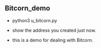 ## Bitcorn_demo

* python3 u_bitcorn.py

* show the address you created just now.

* this is a demo for dealing with Bitcorn.
